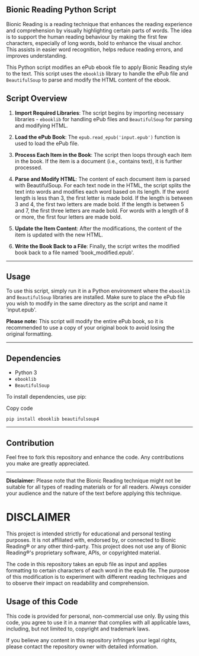 ## Bionic Reading Python Script

Bionic Reading is a reading technique that enhances the reading experience and comprehension by visually highlighting certain parts of words. The idea is to support the human reading behaviour by making the first few characters, especially of long words, bold to enhance the visual anchor. This assists in easier word recognition, helps reduce reading errors, and improves understanding.

This Python script modifies an ePub ebook file to apply Bionic Reading style to the text. This script uses the `ebooklib` library to handle the ePub file and `BeautifulSoup` to parse and modify the HTML content of the ebook.

## Script Overview

1.  **Import Required Libraries**: The script begins by importing necessary libraries - `ebooklib` for handling ePub files and `BeautifulSoup` for parsing and modifying HTML.
    
2.  **Load the ePub Book**: The `epub.read_epub('input.epub')` function is used to load the ePub file.
    
3.  **Process Each Item in the Book**: The script then loops through each item in the book. If the item is a document (i.e., contains text), it is further processed.
   
4.  **Parse and Modify HTML**: The content of each document item is parsed with BeautifulSoup. For each text node in the HTML, the script splits the text into words and modifies each word based on its length. If the word length is less than 3, the first letter is made bold. If the length is between 3 and 4, the first two letters are made bold. If the length is between 5 and 7, the first three letters are made bold. For words with a length of 8 or more, the first four letters are made bold.
   
5.  **Update the Item Content**: After the modifications, the content of the item is updated with the new HTML.
   
6.  **Write the Book Back to a File**: Finally, the script writes the modified book back to a file named 'book_modified.epub'.  

---

## Usage

To use this script, simply run it in a Python environment where the `ebooklib` and `BeautifulSoup` libraries are installed. Make sure to place the ePub file you wish to modify in the same directory as the script and name it 'input.epub'.

**Please note:** This script will modify the entire ePub book, so it is recommended to use a copy of your original book to avoid losing the original formatting.

---

## Dependencies

-   Python 3
-   `ebooklib`
-   `BeautifulSoup`

To install dependencies, use pip:

Copy code

```
pip install ebooklib beautifulsoup4
```

---

## Contribution

Feel free to fork this repository and enhance the code. Any contributions you make are greatly appreciated.

---

**Disclaimer:** Please note that the Bionic Reading technique might not be suitable for all types of reading materials or for all readers. Always consider your audience and the nature of the text before applying this technique.

# DISCLAIMER

This project is intended strictly for educational and personal testing purposes. It is not affiliated with, endorsed by, or connected to Bionic Reading® or any other third-party. This project does not use any of Bionic Reading®'s proprietary software, APIs, or copyrighted material.

The code in this repository takes an epub file as input and applies formatting to certain characters of each word in the epub file. The purpose of this modification is to experiment with different reading techniques and to observe their impact on readability and comprehension.

## Usage of this Code

This code is provided for personal, non-commercial use only. By using this code, you agree to use it in a manner that complies with all applicable laws, including, but not limited to, copyright and trademark laws.

If you believe any content in this repository infringes your legal rights, please contact the repository owner with detailed information.


